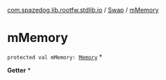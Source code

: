[com.spazedog.lib.rootfw.stdlib.io](../index.md) / [Swap](index.md) / [mMemory](.)

# mMemory

`protected val mMemory: `[`Memory`](../-memory/index.md)
*

**Getter**
*

